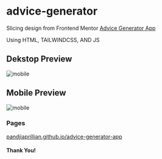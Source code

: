 # advice-generator
Slicing design from Frontend Mentor [Advice Generator App](https://www.frontendmentor.io/challenges/advice-generator-app-QdUG-13db/hub)

Using HTML, TAILWINDCSS, AND JS

## Dekstop Preview
![mobile](https://github.com/pandjiaprillian/advice-generator/assets/54461403/56a7710c-2aa9-495f-9366-79d4a9f9a2f8)

## Mobile Preview
![mobile](https://github.com/pandjiaprillian/advice-generator/assets/54461403/1d7a5781-64bf-495b-b4dd-99abc26e4558)

### Pages
[pandjiaprillian.github.io/advice-generator-app](https://pandjiaprillian.github.io/advice-generator/)

#### Thank You!
